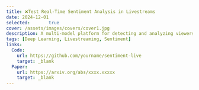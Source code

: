 ```yaml
---
title: ❌Test Real-Time Sentiment Analysis in Livestreams
date: 2024-12-01
selected:       true
cover: /assets/images/covers/cover1.jpg
description: A multi-model platform for detecting and analyzing viewers' emotions in livestreaming e-commerce.
tags: [Deep Learning, Livestreaming, Sentiment]
links:
  Code:
    url: https://github.com/yourname/sentiment-live
    target: _blank
  Paper:
    url: https://arxiv.org/abs/xxxx.xxxxx
    target: _blank
---
```

